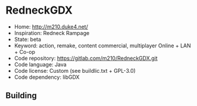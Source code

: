 # RedneckGDX

- Home: http://m210.duke4.net/
- Inspiration: Redneck Rampage
- State: beta
- Keyword: action, remake, content commercial, multiplayer Online + LAN + Co-op
- Code repository: https://gitlab.com/m210/RedneckGDX.git
- Code language: Java
- Code license: Custom (see buildlic.txt + GPL-3.0)
- Code dependency: libGDX

## Building
